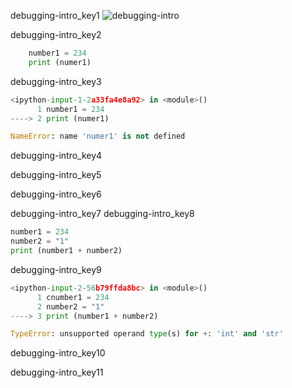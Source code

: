 debugging-intro_key1
![debugging-intro](assets/debugging-intro.jpg)


debugging-intro_key2


```python
	number1 = 234
	print (numer1)
```

debugging-intro_key3


```python
<ipython-input-1-2a33fa4e8a92> in <module>()
      1 number1 = 234
----> 2 print (numer1)

NameError: name 'numer1' is not defined
```

debugging-intro_key4


debugging-intro_key5


debugging-intro_key6


debugging-intro_key7
debugging-intro_key8


```python
number1 = 234
number2 = "1"
print (number1 + number2)
```

debugging-intro_key9


```python
<ipython-input-2-56b79ffda8bc> in <module>()
      1 cnumber1 = 234
      2 number2 = "1"
----> 3 print (number1 + number2)

TypeError: unsupported operand type(s) for +: 'int' and 'str'
```

debugging-intro_key10


debugging-intro_key11

